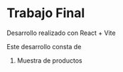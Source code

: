 # Trabajo Final

Desarrollo realizado con React + Vite

Este desarrollo consta de 
1) Muestra de productos
